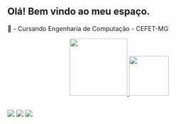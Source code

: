 ## Olá! Bem vindo ao meu espaço.

🎒 - Cursando Engenharia de Computação - CEFET-MG

<div align="center">
  <a href="https://github.com/felipecass15122">
  <img height="130em" src="https://github-readme-stats.vercel.app/api?username=felipecass15122&show_icons=true&theme=chartreuse-dark&include_all_commits=true&count_private=true"/>
  <img height="90em" src="https://github-readme-stats.vercel.app/api/top-langs/?username=felipecass15122&layout=compact&langs_count=7&theme=chartreuse-dark"/>
</div>

##

<div> 
  <a href="https://instagram.com/felipecass15122" target="_blank"><img src="https://img.shields.io/badge/-Instagram-%23E4405F?style=for-the-badge&logo=instagram&logoColor=white" target="_blank"></a>
  <a href = "mailto:felipecass15122@gmail.com"><img src="https://img.shields.io/badge/Gmail-D14836?style=for-the-badge&logo=gmail&logoColor=white" target="_blank"></a>
  <a href="https://www.linkedin.com/in/felipe-cassemiro-de-paiva/" target="_blank"><img src="https://img.shields.io/badge/-LinkedIn-%230077B5?style=for-the-badge&logo=linkedin&logoColor=white" target="_blank"></a> 
 
</div>
